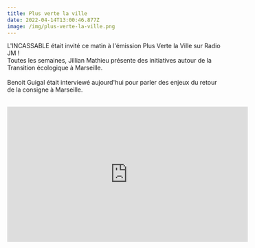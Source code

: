 ```yaml
---
title: Plus verte la ville
date: 2022-04-14T13:00:46.877Z
image: /img/plus-verte-la-ville.png
---
```

L'INCASSABLE était invité ce matin à l'émission Plus Verte la Ville sur Radio JM !\
Toutes les semaines, Jillian Mathieu présente des initiatives autour de la Transition écologique à Marseille.\
\
Benoit Guigal était interviewé aujourd'hui pour parler des enjeux du retour de la consigne à Marseille.

<br/>



<iframe src="https://www.facebook.com/plugins/video.php?height=314&href=https%3A%2F%2Fwww.facebook.com%2Frjmarseille%2Fvideos%2F1390268641438007%2F&show_text=false&width=560&t=0" width="560" height="314" style="border:none;overflow:hidden" scrolling="no" frameborder="0" allowfullscreen="true" allow="autoplay; clipboard-write; encrypted-media; picture-in-picture; web-share" allowFullScreen="true"></iframe>

